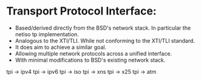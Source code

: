 # Transport Protocol Interface:

- Based/derived directly from the BSD's network stack. In particular the netiso tp implementation.
- Analogous to the XTI/TLI. While not conforming to the XTI/TLI standard.
- It does aim to achieve a similar goal.
- Allowing multiple network protocols across a unified interface.
- With minimal modifications to BSD's existing network stack.


tpi -> ipv4
tpi -> ipv6
tpi -> iso
tpi -> xns
tpi -> x25
tpi -> atm
